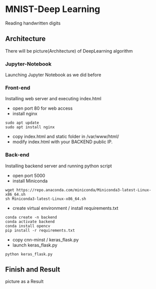 # MNIST-Deep Learning
Reading handwritten digits

## Architecture
There will be picture(Architecture) of DeepLearning algorithm

### Jupyter-Notebook
Launching Jupyter Notebook as we did before

### Front-end
Installing web server and executing index.html
- open port 80 for web access
- install nginx
```
sudo apt update
sudo apt install nginx
```
- copy index.html and static folder in /var/www/html/
- modify index.html with your BACKEND public IP.

### Back-end
Installing backend server and running python script
- open port 5000
- install Miniconda
```
wget httрs://repo.anaconda.com/miniconda/Miniconda3-latest-Linux-x86_64.sh
sh Miniconda3-latest-Linux-x86_64.sh
```
- create virtual environment / install requirements.txt
```
conda create -n backend
conda activate backend
conda install opencv
pip install -r requirements.txt
```
- copy cnn-minst / keras_flask.py
- launch keras_flask.py
```
python keras_flask.py
```

## Finish and Result
picture as a Result
